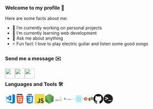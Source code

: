 ### Welcome to my profile 👋

Here are some facts about me:

- 🔭 I’m currently working on personal projects
- 🌱 I’m currently learning web development
- 💬 Ask me about anything
- ⚡ Fun fact: I love to play electric guitar and listen some good songs

### Send me a message ✉️
[<img height="32" width="32" src="https://www.flaticon.com/svg/static/icons/svg/2111/2111370.svg"  align="left"/>](https://discord.com/users/696564735998689292)
[<img height="32" width="32" src="https://www.flaticon.com/svg/static/icons/svg/2111/2111644.svg"  align="left"/>](https://t.me/allangabriel)
[<img height="32" width="32" src="https://www.flaticon.com/svg/static/icons/svg/893/893257.svg"  align="left"/>](mailto://allan.gabriel@protonmail.com)

<br />

### Languages and Tools 🛠️

<img src="https://raw.githubusercontent.com/github/explore/80688e429a7d4ef2fca1e82350fe8e3517d3494d/topics/visual-studio-code/visual-studio-code.png" align="left" width="32px" height="32px"/>
<img src="https://raw.githubusercontent.com/github/explore/80688e429a7d4ef2fca1e82350fe8e3517d3494d/topics/html/html.png" align="left" width="32px" height="32px"/>
<img src="https://raw.githubusercontent.com/github/explore/80688e429a7d4ef2fca1e82350fe8e3517d3494d/topics/css/css.png" align="left" width="32px" height="32px"/>
<img src="https://raw.githubusercontent.com/github/explore/80688e429a7d4ef2fca1e82350fe8e3517d3494d/topics/javascript/javascript.png" align="left" width="32px" height="32px"/>
<img src="https://raw.githubusercontent.com/github/explore/80688e429a7d4ef2fca1e82350fe8e3517d3494d/topics/nodejs/nodejs.png" align="left" width="32px" height="32px"/>
<img src="https://raw.githubusercontent.com/github/explore/80688e429a7d4ef2fca1e82350fe8e3517d3494d/topics/mysql/mysql.png" align="left" width="32px" height="32px"/>
<img src="https://raw.githubusercontent.com/github/explore/80688e429a7d4ef2fca1e82350fe8e3517d3494d/topics/mongodb/mongodb.png" align="left" width="32px" height="32px"/>
<img src="https://raw.githubusercontent.com/github/explore/80688e429a7d4ef2fca1e82350fe8e3517d3494d/topics/react/react.png" align="left" width="32px" height="32px"/>
<img src="https://raw.githubusercontent.com/github/explore/80688e429a7d4ef2fca1e82350fe8e3517d3494d/topics/git/git.png" align="left" width="32px" height="32px"/>
<img src="https://raw.githubusercontent.com/github/explore/78df643247d429f6cc873026c0622819ad797942/topics/github/github.png" align="left" width="32px" height="32px"/>
<img src="https://raw.githubusercontent.com/github/explore/d92924b1d925bb134e308bd29c9de6c302ed3beb/topics/terminal/terminal.png" align="left" width="32px" height="32px"/>

